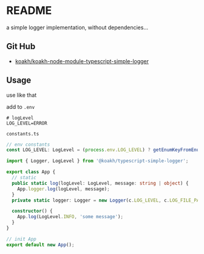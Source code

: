 # README

a simple logger implementation, without dependencies...

## Git Hub

- [koakh/koakh-node-module-typescript-simple-logger](https://github.com/koakh/koakh-node-module-typescript-simple-logger)

## Usage

use like that

add to `.env`

```shell
# logLevel
LOG_LEVEL=ERROR
```

`constants.ts`

```typescript
// env constants
const LOG_LEVEL: LogLevel = (process.env.LOG_LEVEL) ? getEnumKeyFromEnumValue(LogLevel, process.env.LOG_LEVEL) : LogLevel.ERROR;
```

```typescript
import { Logger, LogLevel } from '@koakh/typescript-simple-logger';

export class App {
  // static
  public static log(logLevel: LogLevel, message: string | object) {
    App.logger.log(logLevel, message);
  }
  private static logger: Logger = new Logger(c.LOG_LEVEL, c.LOG_FILE_PATH);

  constructor() {
    App.log(LogLevel.INFO, 'some message');
  }
}

// init App
export default new App();
```
